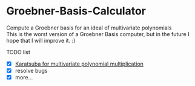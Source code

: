 # Groebner-Basis-Calculator
Compute a Groebner basis for an ideal of multivariate polynomials  
This is the worst version of a Groebner Basis computer, but in the future I hope that I will improve it. :)

TODO list   
- [x] [Karatsuba for multivariate polynomial multiplication](https://1drv.ms/b/s!Ahsl9Oo0IiZK5Sc7nV3jSfcGTtGx)
- [x] resolve bugs
- [x] more...
